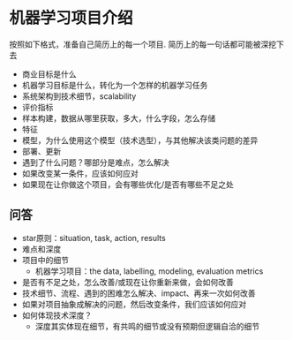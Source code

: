 # 机器学习项目介绍

按照如下格式，准备自己简历上的每一个项目. 简历上的每一句话都可能被深挖下去

- 商业目标是什么
- 机器学习目标是什么，转化为一个怎样的机器学习任务
- 系统架构到技术细节，scalability
- 评价指标
- 样本构建，数据从哪里获取，多大，什么字段，怎么存储
- 特征
- 模型，为什么使用这个模型（技术选型），与其他解决该类问题的差异
- 部署、更新
- 遇到了什么问题？哪部分是难点，怎么解决
- 如果改变某一条件，应该如何应对
- 如果现在让你做这个项目，会有哪些优化/是否有哪些不足之处


## 问答

- star原则：situation, task, action, results  
- 难点和深度
- 项目中的细节
  - 机器学习项目：the data, labelling, modeling, evaluation metrics
- 是否有不足之处，怎么改善/或现在让你重新来做，会如何改善
- 技术细节、流程、遇到的困难怎么解决、impact、再来一次如何改善
- 如果对项目抽象成解决的问题，然后改变条件，我们应该如何应对
- 如何体现技术深度？
  - 深度其实体现在细节，有共鸣的细节或没有预期但逻辑自洽的细节
